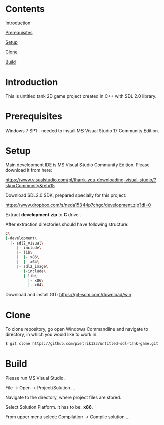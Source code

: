 # Contents
[Introduction](#introduction)

[Prerequisites](#prerequisites)

[Setup](#setup)

[Clone](#clone)

[Build](#build)

# Introduction
This is untitled tank 2D game project created in C++ with SDL 2.0 library.
# Prerequisites
Windows 7 SP1 - needed to install MS Visual Studio 17 Community Edition.
# Setup
Main development IDE is MS Visual Studio Community Edition. Please download it from here:

https://www.visualstudio.com/pl/thank-you-downloading-visual-studio/?sku=Community&rel=15

Download SDL2.0 SDK, prepared specially for this project:

https://www.dropbox.com/s/neda15344p7chgc/development.zip?dl=0

Extract <b>development.zip</b> to <b>C</b> drive .

After extraction directories should have following structure:
```sh
C\
|-development\
  |- sdl2_visual\
     |- include\
     |- lib\
     |  |- x86\
     |  |- x64\     
     |- sdl2_image\
        |-include\
        |-lib\
          |- x86\
          |- x64\  
```
Download and install GIT:
https://git-scm.com/download/win
# Clone
To clone repository, go open Windows Commandline and navigate to directory, in which you would like to work in:
```sh
$ git clone https://github.com/pietrik123/untitled-sdl-tank-game.git
```
# Build
Please run MS Visual Studio. 

File -> Open -> Project/Solution ...

Navigate to the directory, where project files are stored.

Select Solution Platform. It has to be: <b>x86</b>.

From upper menu select: Compilation -> Compile solution ...


